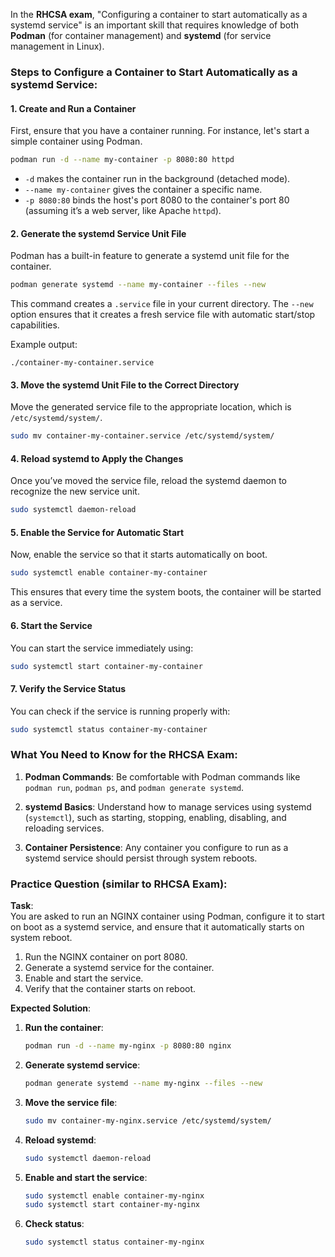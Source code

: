In the **RHCSA exam**, "Configuring a container to start automatically as a systemd service" is an important skill that requires knowledge of both **Podman** (for container management) and **systemd** (for service management in Linux).

### Steps to Configure a Container to Start Automatically as a systemd Service:

#### 1. **Create and Run a Container**
   First, ensure that you have a container running. For instance, let's start a simple container using Podman.

   ```bash
   podman run -d --name my-container -p 8080:80 httpd
   ```

   - `-d` makes the container run in the background (detached mode).
   - `--name my-container` gives the container a specific name.
   - `-p 8080:80` binds the host's port 8080 to the container's port 80 (assuming it’s a web server, like Apache `httpd`).

#### 2. **Generate the systemd Service Unit File**
   Podman has a built-in feature to generate a systemd unit file for the container.

   ```bash
   podman generate systemd --name my-container --files --new
   ```

   This command creates a `.service` file in your current directory. The `--new` option ensures that it creates a fresh service file with automatic start/stop capabilities.

   Example output:
   ```
   ./container-my-container.service
   ```

#### 3. **Move the systemd Unit File to the Correct Directory**
   Move the generated service file to the appropriate location, which is `/etc/systemd/system/`.

   ```bash
   sudo mv container-my-container.service /etc/systemd/system/
   ```

#### 4. **Reload systemd to Apply the Changes**
   Once you’ve moved the service file, reload the systemd daemon to recognize the new service unit.

   ```bash
   sudo systemctl daemon-reload
   ```

#### 5. **Enable the Service for Automatic Start**
   Now, enable the service so that it starts automatically on boot.

   ```bash
   sudo systemctl enable container-my-container
   ```

   This ensures that every time the system boots, the container will be started as a service.

#### 6. **Start the Service**
   You can start the service immediately using:

   ```bash
   sudo systemctl start container-my-container
   ```

#### 7. **Verify the Service Status**
   You can check if the service is running properly with:

   ```bash
   sudo systemctl status container-my-container
   ```

### What You Need to Know for the RHCSA Exam:

1. **Podman Commands**: Be comfortable with Podman commands like `podman run`, `podman ps`, and `podman generate systemd`.
   
2. **systemd Basics**: Understand how to manage services using systemd (`systemctl`), such as starting, stopping, enabling, disabling, and reloading services.

3. **Container Persistence**: Any container you configure to run as a systemd service should persist through system reboots.

### Practice Question (similar to RHCSA Exam):

**Task**:  
You are asked to run an NGINX container using Podman, configure it to start on boot as a systemd service, and ensure that it automatically starts on system reboot.

1. Run the NGINX container on port 8080.
2. Generate a systemd service for the container.
3. Enable and start the service.
4. Verify that the container starts on reboot.

**Expected Solution**:

1. **Run the container**:
   ```bash
   podman run -d --name my-nginx -p 8080:80 nginx
   ```

2. **Generate systemd service**:
   ```bash
   podman generate systemd --name my-nginx --files --new
   ```

3. **Move the service file**:
   ```bash
   sudo mv container-my-nginx.service /etc/systemd/system/
   ```

4. **Reload systemd**:
   ```bash
   sudo systemctl daemon-reload
   ```

5. **Enable and start the service**:
   ```bash
   sudo systemctl enable container-my-nginx
   sudo systemctl start container-my-nginx
   ```

6. **Check status**:
   ```bash
   sudo systemctl status container-my-nginx
   ```

